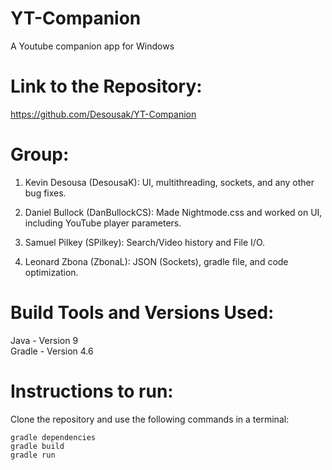 # YT-Companion
A Youtube companion app for Windows

# Link to the Repository:
https://github.com/Desousak/YT-Companion

# Group:
1) Kevin Desousa  (DesousaK): UI, multithreading, sockets, and any other bug fixes.

2) Daniel Bullock (DanBullockCS): Made Nightmode.css and worked on UI, including YouTube player parameters.

3) Samuel Pilkey  (SPilkey): Search/Video history and File I/O.

4) Leonard Zbona  (ZbonaL): JSON (Sockets), gradle file, and code optimization.  

# Build Tools and Versions Used:  
Java - Version 9  
Gradle - Version 4.6  

# Instructions to run:  
Clone the repository and use the following commands in a terminal:  
```
gradle dependencies  
gradle build  
gradle run  
```


